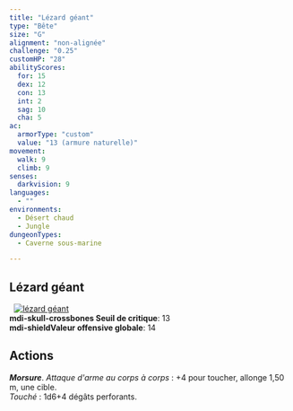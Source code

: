 ```yaml
---
title: "Lézard géant"
type: "Bête"
size: "G"
alignment: "non-alignée"
challenge: "0.25"
customHP: "28"
abilityScores:
  for: 15
  dex: 12
  con: 13
  int: 2
  sag: 10
  cha: 5
ac:
  armorType: "custom"
  value: "13 (armure naturelle)"
movement:
  walk: 9
  climb: 9
senses:
  darkvision: 9
languages:
  - ""
environments:
  - Désert chaud
  - Jungle
dungeonTypes:
  - Caverne sous-marine

---
```

## Lézard géant  
&nbsp;
[![lézard géant](https://www.douaratil.fr/illustrations/bete/lezardgeant300.jpeg)](https://www.douaratil.fr/illustrations/bete/lezardgeant.jpeg)  
**<v-icon>mdi-skull-crossbones</v-icon> Seuil de critique**: 13        
**<v-icon>mdi-shield</v-icon>Valeur offensive globale**: 14  
## Actions
_**Morsure**_. _Attaque d'arme au corps à corps_ : +4 pour toucher, allonge 1,50 m, une cible.  
_Touché_ : 1d6+4 dégâts perforants.
